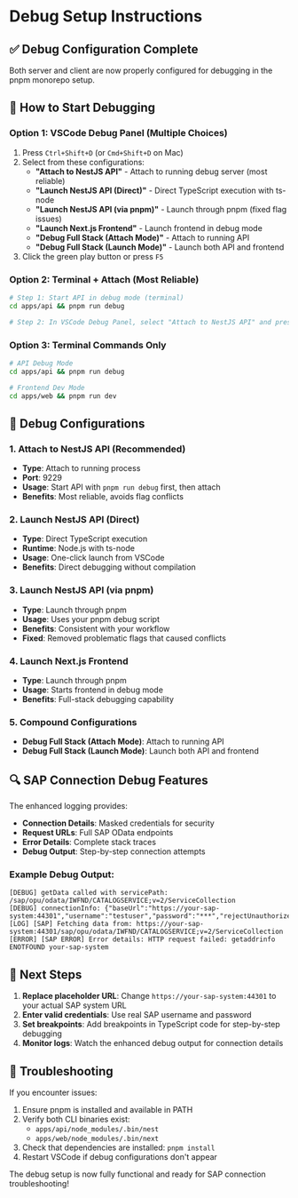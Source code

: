 # Debug Setup Instructions

## ✅ Debug Configuration Complete

Both server and client are now properly configured for debugging in the pnpm monorepo setup.

## 🚀 How to Start Debugging

### Option 1: VSCode Debug Panel (Multiple Choices)
1. Press `Ctrl+Shift+D` (or `Cmd+Shift+D` on Mac)
2. Select from these configurations:
   - **"Attach to NestJS API"** - Attach to running debug server (most reliable)
   - **"Launch NestJS API (Direct)"** - Direct TypeScript execution with ts-node
   - **"Launch NestJS API (via pnpm)"** - Launch through pnpm (fixed flag issues)
   - **"Launch Next.js Frontend"** - Launch frontend in debug mode
   - **"Debug Full Stack (Attach Mode)"** - Attach to running API
   - **"Debug Full Stack (Launch Mode)"** - Launch both API and frontend
3. Click the green play button or press `F5`

### Option 2: Terminal + Attach (Most Reliable)
```bash
# Step 1: Start API in debug mode (terminal)
cd apps/api && pnpm run debug

# Step 2: In VSCode Debug Panel, select "Attach to NestJS API" and press F5
```

### Option 3: Terminal Commands Only
```bash
# API Debug Mode
cd apps/api && pnpm run debug

# Frontend Dev Mode
cd apps/web && pnpm run dev
```

## 🔧 Debug Configurations

### 1. Attach to NestJS API (Recommended)
- **Type**: Attach to running process
- **Port**: 9229
- **Usage**: Start API with `pnpm run debug` first, then attach
- **Benefits**: Most reliable, avoids flag conflicts

### 2. Launch NestJS API (Direct)
- **Type**: Direct TypeScript execution
- **Runtime**: Node.js with ts-node
- **Usage**: One-click launch from VSCode
- **Benefits**: Direct debugging without compilation

### 3. Launch NestJS API (via pnpm)
- **Type**: Launch through pnpm
- **Usage**: Uses your pnpm debug script
- **Benefits**: Consistent with your workflow
- **Fixed**: Removed problematic flags that caused conflicts

### 4. Launch Next.js Frontend
- **Type**: Launch through pnpm
- **Usage**: Starts frontend in debug mode
- **Benefits**: Full-stack debugging capability

### 5. Compound Configurations
- **Debug Full Stack (Attach Mode)**: Attach to running API
- **Debug Full Stack (Launch Mode)**: Launch both API and frontend

## 🔍 SAP Connection Debug Features

The enhanced logging provides:
- **Connection Details**: Masked credentials for security
- **Request URLs**: Full SAP OData endpoints
- **Error Details**: Complete stack traces
- **Debug Output**: Step-by-step connection attempts

### Example Debug Output:
```
[DEBUG] getData called with servicePath: /sap/opu/odata/IWFND/CATALOGSERVICE;v=2/ServiceCollection
[DEBUG] connectionInfo: {"baseUrl":"https://your-sap-system:44301","username":"testuser","password":"***","rejectUnauthorized":false}
[LOG] [SAP] Fetching data from: https://your-sap-system:44301/sap/opu/odata/IWFND/CATALOGSERVICE;v=2/ServiceCollection
[ERROR] [SAP ERROR] Error details: HTTP request failed: getaddrinfo ENOTFOUND your-sap-system
```

## 🎯 Next Steps

1. **Replace placeholder URL**: Change `https://your-sap-system:44301` to your actual SAP system URL
2. **Enter valid credentials**: Use real SAP username and password
3. **Set breakpoints**: Add breakpoints in TypeScript code for step-by-step debugging
4. **Monitor logs**: Watch the enhanced debug output for connection details

## 🚨 Troubleshooting

If you encounter issues:
1. Ensure pnpm is installed and available in PATH
2. Verify both CLI binaries exist:
   - `apps/api/node_modules/.bin/nest`
   - `apps/web/node_modules/.bin/next`
3. Check that dependencies are installed: `pnpm install`
4. Restart VSCode if debug configurations don't appear

The debug setup is now fully functional and ready for SAP connection troubleshooting!
